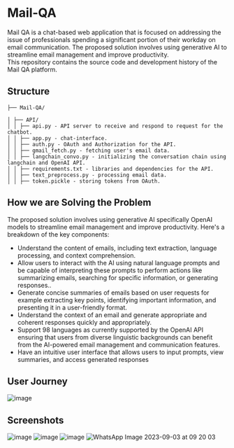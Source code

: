 # Mail-QA
Mail QA is a chat-based web application that is focused on addressing the issue of professionals spending a significant portion of their workday on email communication. 
The proposed solution involves using generative AI to streamline email management and improve productivity.<br>
This repository contains the source code and development history of the Mail QA platform.

## Structure
```
├── Mail-QA/

│ ├── API/
│ │ ├── api.py - API server to receive and respond to request for the chatbot.
│ │ ├── app.py - chat-interface.
│ │ ├── auth.py - OAuth and Authorization for the API.
│ │ ├── gmail_fetch.py - fetching user's email data.
│ │ ├── langchain_convo.py - initializing the conversation chain using langchain and OpenAI API.
│ │ ├── requirements.txt - libraries and dependencies for the API.
│ │ ├── text_preprocess.py - processing email data.
│ │ ├── token.pickle - storing tokens from OAuth.
```


## How we are Solving the Problem
The proposed solution involves using generative AI specifically OpenAI models to streamline email management
and improve productivity. Here's a breakdown of the key components:
- Understand the content of emails, including text extraction, language processing,
and context comprehension.
- Allow users to interact with the AI using natural language prompts and be
capable of interpreting these prompts to perform actions like summarizing emails,
searching for specific information, or generating responses..
- Generate concise summaries of emails based on user requests for example
extracting key points, identifying important information, and presenting it in a
user-friendly format.
- Understand the context of an email and generate appropriate and coherent
responses quickly and appropriately.
- Support 98 languages as currently supported by the OpenAI API ensuring that
users from diverse linguistic backgrounds can benefit from the AI-powered email
management and communication features.
- Have an intuitive user interface that allows users to input prompts, view
summaries, and access generated responses

## User Journey
![image](https://github.com/KevKibe/Mail-QA/assets/86055894/dc39adba-d6b2-4885-b26b-a5a16f66aaf8)

## Screenshots
![image](https://github.com/KevKibe/Mail-QA/assets/86055894/3c23e9db-3860-41d2-9dec-1a558ff3f2ff)
![image](https://github.com/KevKibe/Mail-QA/assets/86055894/2fe4d239-0344-4123-a4e2-236c43136294)
![image](https://github.com/KevKibe/Mail-QA/assets/86055894/992b074d-b796-429e-b415-6607a464ea97)
![WhatsApp Image 2023-09-03 at 09 20 03](https://github.com/KevKibe/Mail-QA/assets/86055894/1e468c53-eed8-4b34-989d-201dacc64645)



